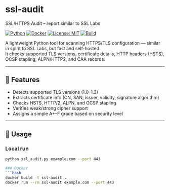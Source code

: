 # ssl-audit
SSL/HTTPS Audit – report similar to SSL Labs

[![Python](https://img.shields.io/badge/python-3.10%2B-blue.svg)](https://www.python.org/)
[![Docker](https://img.shields.io/badge/docker-ready-blue.svg)](https://www.docker.com/)
[![License: MIT](https://img.shields.io/badge/License-MIT-green.svg)](LICENSE)
[![Build](https://img.shields.io/badge/build-passing-success.svg)]()

A lightweight Python tool for scanning HTTPS/TLS configuration — similar in spirit to SSL Labs, but fast and self-hosted.  
It checks supported TLS versions, certificate details, HTTP headers (HSTS), OCSP stapling, ALPN/HTTP2, and CAA records.

---

## 🚀 Features
- Detects supported TLS versions (1.0–1.3)
- Extracts certificate info (CN, SAN, issuer, validity, signature algorithm)
- Checks HSTS, HTTP/2, ALPN, and OCSP stapling
- Verifies weak/strong cipher support
- Assigns a simple A+–F grade based on security level

---

## 🧩 Usage

### Local run
```bash
python ssl_audit.py example.com --port 443

### Docker
```bash
docker build -t ssl-audit .
docker run --rm ssl-audit example.com --port 443
